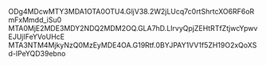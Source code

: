 ODg4MDcwMTY3MDA1OTA0OTU4.GljV38.2W2jLUcq7c0rtShrtcXO6RF6oRmFxMmdd_iSu0
MTA0MjE2MDE3MDY2NDQ2MDM2OQ.GLA7hD.LIrvyQpjZEHtRTfZtjwcYpwvEJUjIFeYVoUHcE
MTA3NTM4MjkyNzQ0MzEyMDE4OA.G19Rtf.0BYJPAY1VV1f5ZH19O2xQoXSd-lPeYQD39ebno
